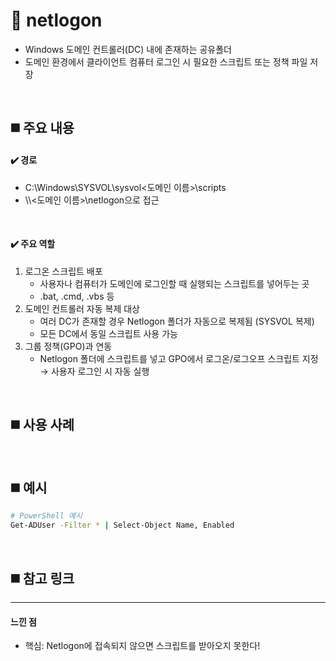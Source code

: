 # 📌 netlogon
- Windows 도메인 컨트롤러(DC) 내에 존재하는 공유폴더
- 도메인 환경에서 클라이언트 컴퓨터 로그인 시 필요한 스크립트 또는 정책 파일 저장

<br>

## ◼️ 주요 내용
#### ✔️ 경로
- C:\Windows\SYSVOL\sysvol\<도메인 이름>\scripts
- \\\\<도메인 이름>\netlogon으로 접근

<br>

#### ✔️ 주요 역할
1. 로그온 스크립트 배포
   - 사용자나 컴퓨터가 도메인에 로그인할 때 실행되는 스크립트를 넣어두는 곳
   - .bat, .cmd, .vbs 등
2. 도메인 컨트롤러 자동 복제 대상
   - 여러 DC가 존재할 경우 Netlogon 폴더가 자동으로 복제됨 (SYSVOL 복제)
   - 모든 DC에서 동일 스크립트 사용 가능
3. 그룹 정책(GPO)과 연동
    - Netlogon 폴더에 스크립트를 넣고 GPO에서 로그온/로그오프 스크립트 지정 → 사용자 로그인 시 자동 실행

<br>

## ◼️ 사용 사례

<br>

## ◼️ 예시

```bash
# PowerShell 예시
Get-ADUser -Filter * | Select-Object Name, Enabled
```

<br>

## ◼️ 참고 링크

---
#### 느낀 점
- 핵심: Netlogon에 접속되지 않으면 스크립트를 받아오지 못한다!